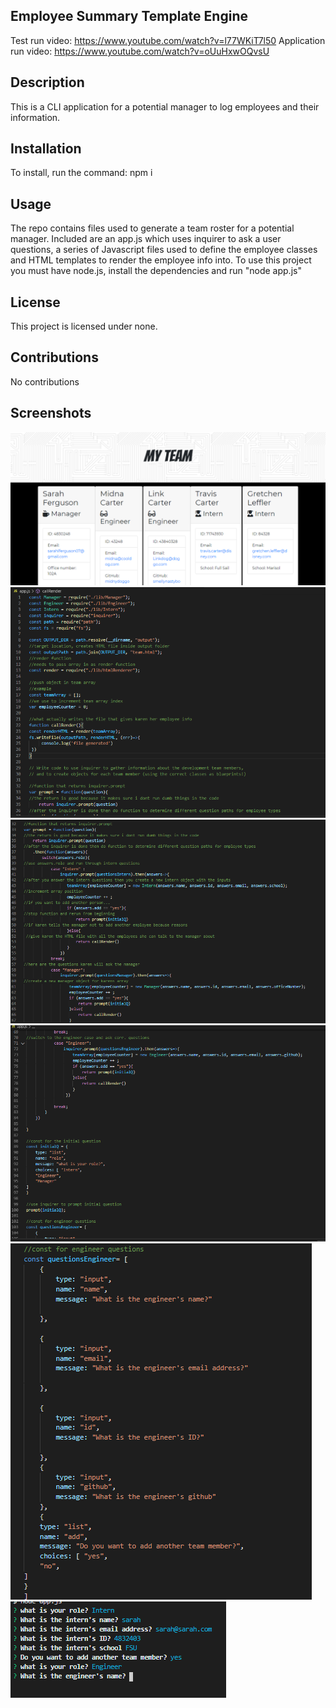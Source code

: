 ## Employee Summary Template Engine

Test run video: https://www.youtube.com/watch?v=l77WKiT7l50
Application run video: https://www.youtube.com/watch?v=oUuHxwOQvsU

## Description

This is a CLI application for a potential manager to log employees and their information. 

## Installation
  
 To install, run the command: npm i
  
  
## Usage 
  
The repo contains files used to generate a team roster for a potential manager. Included are an app.js which uses inquirer to ask a user questions, a series of Javascript files used to define the employee classes and HTML templates to render the employee info into. To use this project you must have node.js, install the dependencies and run "node app.js"

 ## License
  
This project is licensed under none.
  

## Contributions
  
No contributions

## Screenshots

![image](screenshot1.png)
<br/>
![image](screenshot2.png)
<br/>
![image](screenshot3.png)
<br/>
![image](screenshot4.png)
<br/>
![image](screenshot5.png)
<br/>
![image](screenshot6.png)



